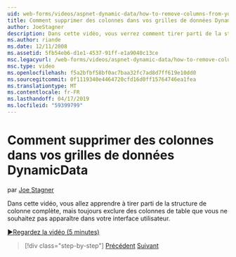 ```yaml
---
uid: web-forms/videos/aspnet-dynamic-data/how-to-remove-columns-from-your-dynamicdata-data-grids
title: Comment supprimer des colonnes dans vos grilles de données DynamicData | Microsoft Docs
author: JoeStagner
description: Dans cette vidéo, vous verrez comment tirer parti de la structure de colonne complète mais toujours exclure des colonnes de table que vous ne souhaitez voir apparaître dans votre interfac utilisateur...
ms.author: riande
ms.date: 12/11/2008
ms.assetid: 5fb54eb6-d1e1-4537-91ff-e1a9040c13ce
msc.legacyurl: /web-forms/videos/aspnet-dynamic-data/how-to-remove-columns-from-your-dynamicdata-data-grids
msc.type: video
ms.openlocfilehash: f5a2bfbf58bf0ac7baa32fc7ad8d7ff619e10dd0
ms.sourcegitcommit: 0f1119340e4464720cfd16d0ff15764746ea1fea
ms.translationtype: MT
ms.contentlocale: fr-FR
ms.lasthandoff: 04/17/2019
ms.locfileid: "59399799"
---
```

# <a name="how-to-remove-columns-from-your-dynamicdata-data-grids"></a>Comment supprimer des colonnes dans vos grilles de données DynamicData

par [Joe Stagner](https://github.com/JoeStagner)

Dans cette vidéo, vous allez apprendre à tirer parti de la structure de colonne complète, mais toujours exclure des colonnes de table que vous ne souhaitez pas apparaître dans votre interface utilisateur.

[&#9654;Regardez la vidéo (5 minutes)](https://channel9.msdn.com/Blogs/ASP-NET-Site-Videos/how-to-remove-columns-from-your-dynamicdata-data-grids)

> [!div class="step-by-step"]
> [Précédent](how-to-implement-custom-field-validation-with-imperative-logic-in-vb-or-c.md)
> [Suivant](how-to-create-table-specific-custom-forms-in-an-aspnet-dynamic-data-application.md)

